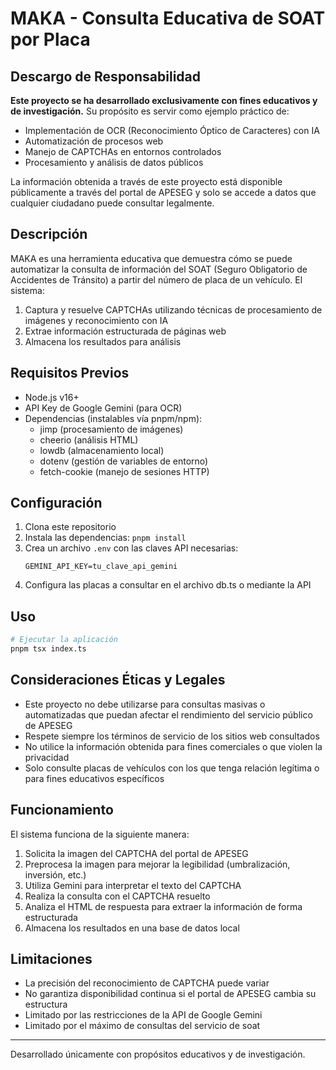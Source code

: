 # MAKA - Consulta Educativa de SOAT por Placa

## Descargo de Responsabilidad

**Este proyecto se ha desarrollado exclusivamente con fines educativos y de investigación.** Su propósito es servir como ejemplo práctico de:

- Implementación de OCR (Reconocimiento Óptico de Caracteres) con IA
- Automatización de procesos web
- Manejo de CAPTCHAs en entornos controlados
- Procesamiento y análisis de datos públicos

La información obtenida a través de este proyecto está disponible públicamente a través del portal de APESEG y solo se accede a datos que cualquier ciudadano puede consultar legalmente.

## Descripción

MAKA es una herramienta educativa que demuestra cómo se puede automatizar la consulta de información del SOAT (Seguro Obligatorio de Accidentes de Tránsito) a partir del número de placa de un vehículo. El sistema:

1. Captura y resuelve CAPTCHAs utilizando técnicas de procesamiento de imágenes y reconocimiento con IA
2. Extrae información estructurada de páginas web
3. Almacena los resultados para análisis

## Requisitos Previos

- Node.js v16+
- API Key de Google Gemini (para OCR)
- Dependencias (instalables vía pnpm/npm):
  - jimp (procesamiento de imágenes)
  - cheerio (análisis HTML)
  - lowdb (almacenamiento local)
  - dotenv (gestión de variables de entorno)
  - fetch-cookie (manejo de sesiones HTTP)

## Configuración

1. Clona este repositorio
2. Instala las dependencias: `pnpm install`
3. Crea un archivo `.env` con las claves API necesarias:
   ```
   GEMINI_API_KEY=tu_clave_api_gemini
   ```
4. Configura las placas a consultar en el archivo db.ts o mediante la API

## Uso

```bash
# Ejecutar la aplicación
pnpm tsx index.ts
```

## Consideraciones Éticas y Legales

- Este proyecto no debe utilizarse para consultas masivas o automatizadas que puedan afectar el rendimiento del servicio público de APESEG
- Respete siempre los términos de servicio de los sitios web consultados
- No utilice la información obtenida para fines comerciales o que violen la privacidad
- Solo consulte placas de vehículos con los que tenga relación legítima o para fines educativos específicos

## Funcionamiento

El sistema funciona de la siguiente manera:

1. Solicita la imagen del CAPTCHA del portal de APESEG
2. Preprocesa la imagen para mejorar la legibilidad (umbralización, inversión, etc.)
3. Utiliza Gemini para interpretar el texto del CAPTCHA
4. Realiza la consulta con el CAPTCHA resuelto
5. Analiza el HTML de respuesta para extraer la información de forma estructurada
6. Almacena los resultados en una base de datos local

## Limitaciones

- La precisión del reconocimiento de CAPTCHA puede variar
- No garantiza disponibilidad continua si el portal de APESEG cambia su estructura
- Limitado por las restricciones de la API de Google Gemini
- Limitado por el máximo de consultas del servicio de soat

---

Desarrollado únicamente con propósitos educativos y de investigación.
